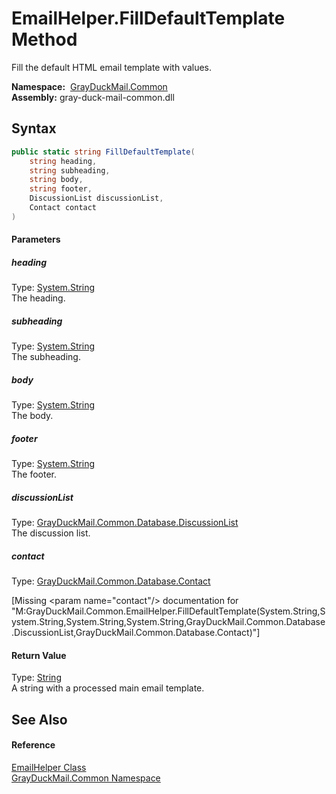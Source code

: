 EmailHelper.FillDefaultTemplate Method
======================================
Fill the default HTML email template with values.

  **Namespace:**  [GrayDuckMail.Common][1]  
  **Assembly:** gray-duck-mail-common.dll

Syntax
------

```csharp
public static string FillDefaultTemplate(
	string heading,
	string subheading,
	string body,
	string footer,
	DiscussionList discussionList,
	Contact contact
)
```

#### Parameters

##### *heading*
Type: [System.String][2]  
 The heading.

##### *subheading*
Type: [System.String][2]  
 The subheading.

##### *body*
Type: [System.String][2]  
 The body.

##### *footer*
Type: [System.String][2]  
 The footer.

##### *discussionList*
Type: [GrayDuckMail.Common.Database.DiscussionList][3]  
 The discussion list.

##### *contact*
Type: [GrayDuckMail.Common.Database.Contact][4]  

[Missing &lt;param name="contact"/> documentation for "M:GrayDuckMail.Common.EmailHelper.FillDefaultTemplate(System.String,System.String,System.String,System.String,GrayDuckMail.Common.Database.DiscussionList,GrayDuckMail.Common.Database.Contact)"]


#### Return Value
Type: [String][2]  
 A string with a processed main email template. 

See Also
--------

#### Reference
[EmailHelper Class][5]  
[GrayDuckMail.Common Namespace][1]  

[1]: ../README.md
[2]: https://docs.microsoft.com/dotnet/api/system.string
[3]: ../../GrayDuckMail.Common.Database/DiscussionList/README.md
[4]: ../../GrayDuckMail.Common.Database/Contact/README.md
[5]: README.md